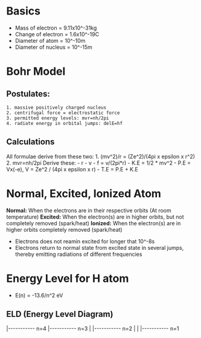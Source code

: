 # Basics
- Mass of electron = 9.11x10^-31kg
- Change of electron = 1.6x10^-19C
- Diameter of atom = 10^-10m
- Diameter of nucleus = 10^-15m

# Bohr Model
## Postulates:
    1. massive positively charged nucleus
    2. centrifugal force = electrostatic force
    3. permitted energy levels: mvr=nh/2pi
    4. radiate energy in orbital jumps: delE=hf
## Calculations
All formulae derive from these two:
    1. (mv^2)/r = (Ze^2)/(4pi x epsilon x r^2)
    2. mvr=nh/2pi
Derive these:
    - r
    - v
    - f = v/(2pi*r)
    - K.E = 1/2 * mv^2
    - P.E = Vx(-e), V = Ze^2 / (4pi x epsilon x r)
    - T.E = P.E + K.E

# Normal, Excited, Ionized Atom
**Normal:** When the electrons are in their respective orbits (At room temperature)
**Excited:** When the electron(s) are in higher orbits, but not completely removed (spark/heat)
**Ionized:** When the electron(s) are in higher orbits completely removed (spark/heat)
- Electrons does not reamin excited for longer that 10^-8s
- Electrons return to normal state from excited state in several jumps, thereby emitting radiations of different frequencies

# Energy Level for H atom
- E(n) = -13.6/n^2 eV
## ELD (Energy Level Diagram)
|----------- n=4
|----------- n=3
|
|----------- n=2
|
|
|----------- n=1

